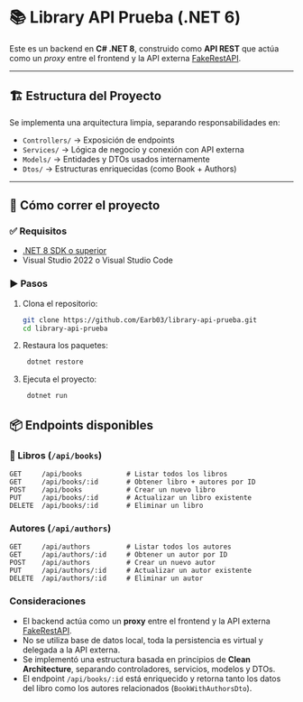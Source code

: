 # 📚 Library API Prueba (.NET 6)

Este es un backend en **C# .NET 8**, construido como **API REST** que actúa como un _proxy_ entre el frontend y la API externa [FakeRestAPI](https://fakerestapi.azurewebsites.net/).

---

## 🏗️ Estructura del Proyecto

Se implementa una arquitectura limpia, separando responsabilidades en:

- `Controllers/` → Exposición de endpoints
- `Services/` → Lógica de negocio y conexión con API externa
- `Models/` → Entidades y DTOs usados internamente
- `Dtos/` → Estructuras enriquecidas (como Book + Authors)

---

## 🚀 Cómo correr el proyecto

### ✅ Requisitos

- [.NET 8 SDK o superior](https://dotnet.microsoft.com/download)
- Visual Studio 2022 o Visual Studio Code

### ▶️ Pasos

1. Clona el repositorio:

   ```bash
   git clone https://github.com/Earb03/library-api-prueba.git
   cd library-api-prueba

2. Restaura los paquetes:

   ```bash
    dotnet restore


3. Ejecuta el proyecto:
   
    ```bash
     dotnet run


## 📦 Endpoints disponibles

### 📘 Libros (`/api/books`)

```http
GET     /api/books           # Listar todos los libros
GET     /api/books/:id       # Obtener libro + autores por ID
POST    /api/books           # Crear un nuevo libro
PUT     /api/books/:id       # Actualizar un libro existente
DELETE  /api/books/:id       # Eliminar un libro
```
###  Autores (`/api/authors`)
```http
GET     /api/authors         # Listar todos los autores
GET     /api/authors/:id     # Obtener un autor por ID
POST    /api/authors         # Crear un nuevo autor
PUT     /api/authors/:id     # Actualizar un autor existente
DELETE  /api/authors/:id     # Eliminar un autor
```
###  Consideraciones 

- El backend actúa como un **proxy** entre el frontend y la API externa [FakeRestAPI](https://fakerestapi.azurewebsites.net).
- No se utiliza base de datos local, toda la persistencia es virtual y delegada a la API externa.
- Se implementó una estructura basada en principios de **Clean Architecture**, separando controladores, servicios, modelos y DTOs.
- El endpoint `/api/books/:id` está enriquecido y retorna tanto los datos del libro como los autores relacionados (`BookWithAuthorsDto`).
